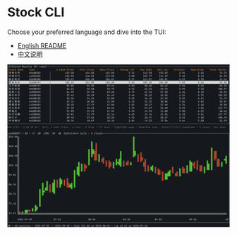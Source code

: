# Stock CLI

Choose your preferred language and dive into the TUI:

- [English README](./docs/README_en.md)
- [中文说明](./docs/README_zh.md)

![Main menu](./img/main_menu.png)
